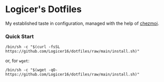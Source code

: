 # Logicer's Dotfiles
My established taste in configuration, managed with the help of [chezmoi](https://github.com/twpayne/chezmoi).

### Quick Start
```
/bin/sh -c "$(curl -fsSL https://github.com/Logicer16/dotfiles/raw/main/install.sh)"
```
or, for `wget`:
```
/bin/sh -c "$(wget -qO- https://github.com/Logicer16/dotfiles/raw/main/install.sh)"
```
